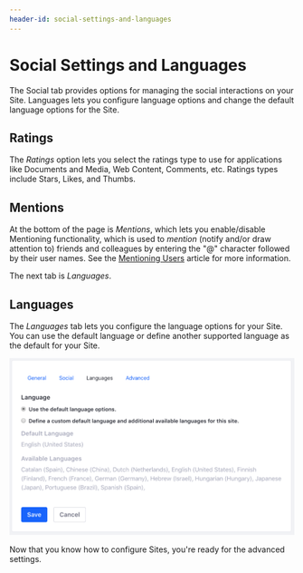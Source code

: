 ```yaml
---
header-id: social-settings-and-languages
---
```


# Social Settings and Languages

The Social tab provides options for managing the social interactions on your
Site. Languages lets you configure language options and change the default
language options for the Site.

## Ratings

The *Ratings* option lets you select the ratings type to use for applications
like Documents and Media, Web Content, Comments, etc. Ratings types include
Stars, Likes, and Thumbs. 

## Mentions

At the bottom of the page is *Mentions*, which lets you enable/disable
Mentioning functionality, which is used to *mention* (notify and/or draw
attention to) friends and colleagues by entering the "@" character followed by
their user names. See the 
[Mentioning Users](/docs/7-1/user/-/knowledge_base/u/mentioning-users) article for more
information.

The next tab is *Languages*.

## Languages

The *Languages* tab lets you configure the language options for your Site. You
can use the default language or define another supported language as the default
for your Site. 

![Figure 1: Setting up Google Analytics for your Site is very easy: sign up for Google Analytics, receive an ID, and then enter it into the Google Analytics ID field.](../../../../images/site-language.png)

Now that you know how to configure Sites, you're ready for the advanced settings.
